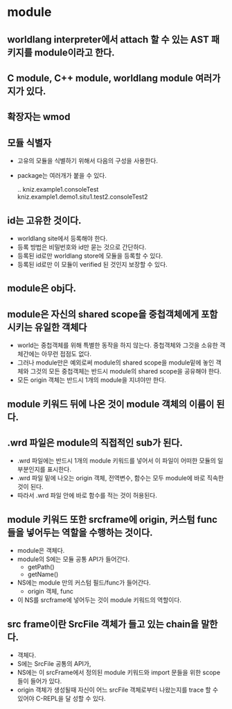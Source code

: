 # module

## worldlang interpreter에서 attach 할 수 있는 AST 패키지를 module이라고 한다.

## C module, C++ module, worldlang module 여러가지가 있다.

## 확장자는 wmod

## 모듈 식별자

* 고유의 모듈을 식별하기 위해서 다음의 구성을 사용한다.
* package는 여러개가 붙을 수 있다.

    <id>.<package>.<objname>
    kniz.example1.consoleTest
    kniz.example1.demo1.situ1.test2.consoleTest2

## id는 고유한 것이다.

* worldlang site에서 등록해야 한다.
* 등록 방법은 비밀번호와 id만 묻는 것으로 간단하다.
* 등록된 id로만 worldlang store에 모듈을 등록할 수 있다.
* 등록된 id로만 이 모듈이 verified 된 것인지 보장할 수 있다.

## module은 obj다.

## module은 자신의 shared scope을 중첩객체에게 포함시키는 유일한 객체다

* world는 중첩객체를 위해 특별한 동작을 하지 않는다. 중첩객체와 그것을 소유한 객체간에는 아무런 접점도 없다.
* 그러나 module만은 예외로써 module의 shared scope을 module밑에 놓인 객체와 그것의 모든 중첩객체는 반드시 module의 shared scope을 공유해야 한다.
* 모든 origin 객체는 반드시 1개의 module을 지녀야만 한다.

## module 키워드 뒤에 나온 것이 module 객체의 이름이 된다.

## .wrd 파일은 module의 직접적인 sub가 된다.
* .wrd 파일에는 반드시 1개의 module 키워드를 넣어서 이 파일이 어떠한 모듈의 일부분인지를 표시한다.
* .wrd 파일 밑에 나오는 origin 객체, 전역변수, 함수는 모두 module에 바로 직속한 것이 된다.
* 따라서 .wrd 파일 안에 바로 함수를 적는 것이 허용된다.

## module 키워드 또한 srcframe에 origin, 커스텀 func 들을 넣어두는 역할을 수행하는 것이다.
* module은 객체다.
* module의 S에는 모듈 공통 API가 들어간다.
    * getPath()
    * getName()
* NS에는 module 만의 커스텀 필드/func가 들어간다.
    * origin 객체, func
* 이 NS를 srcframe에 넣어두는 것이 module 키워드의 역할이다.

## src frame이란 SrcFile 객체가 들고 있는 chain을 말한다.
* 객체다.
* S에는 SrcFile 공통의 API가,
* NS에는 이 srcFrame에서 정의된 module 키워드와 import 문들을 위한 scope들이 들어가 있다.
* origin 객체가 생성될때 자신이 어느 srcFile 객체로부터 나왔는지를 trace 할 수 있어야 C-REPL을 달 성할 수 있다.
